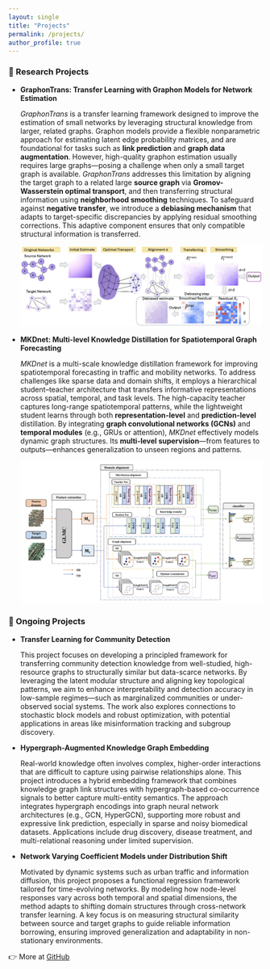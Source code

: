 ```yaml
---
layout: single
title: "Projects"
permalink: /projects/
author_profile: true
---
```




<!-- Custom font styling for homepage -->
<style>
.splash .page__content p,
.page__content p,
.archive__item-excerpt,
.archive__item-body {
  font-family: "Georgia", serif;
  font-size: 18px;
  line-height: 1.7;
  color: #2a2a2a;
  margin-bottom: 1.2em;
}

.page__title {
  font-family: "Georgia", serif;
  font-size: 32px;
  font-weight: 500;
}
</style>




### 🔬 Research Projects

- **GraphonTrans: Transfer Learning with Graphon Models for Network Estimation**

  *GraphonTrans* is a transfer learning framework designed to improve the estimation of small networks by leveraging structural knowledge from larger, related graphs. Graphon models provide a flexible nonparametric approach for estimating latent edge probability matrices, and are foundational for tasks such as **link prediction** and **graph data augmentation**. However, high-quality graphon estimation usually requires large graphs—posing a challenge when only a small target graph is available. *GraphonTrans* addresses this limitation by aligning the target graph to a related large **source graph** via **Gromov-Wasserstein optimal transport**, and then transferring structural information using **neighborhood smoothing** techniques. To safeguard against **negative transfer**, we introduce a **debiasing mechanism** that adapts to target-specific discrepancies by applying residual smoothing corrections. This adaptive component ensures that only compatible structural information is transferred.

  ![GraphonTrans Workflow](/assets/images/graphontrans_workflow.jpg)


- **MKDnet: Multi-level Knowledge Distillation for Spatiotemporal Graph Forecasting**

  *MKDnet* is a multi-scale knowledge distillation framework for improving spatiotemporal forecasting in traffic and mobility networks. To address challenges like sparse data and domain shifts, it employs a hierarchical student–teacher architecture that transfers informative representations across spatial, temporal, and task levels. The high-capacity teacher captures long-range spatiotemporal patterns, while the lightweight student learns through both **representation-level** and **prediction-level** distillation. By integrating **graph convolutional networks (GCNs)** and **temporal modules** (e.g., GRUs or attention), *MKDnet* effectively models dynamic graph structures. Its **multi-level supervision**—from features to outputs—enhances generalization to unseen regions and patterns.
  
  ![MKDnet Workflow](/assets/images/mkdnet_workflow.jpg)



### 🚧 Ongoing Projects

- **Transfer Learning for Community Detection**

  This project focuses on developing a principled framework for transferring community detection knowledge from well-studied, high-resource graphs to structurally similar but data-scarce networks. By leveraging the latent modular structure and aligning key topological patterns, we aim to enhance interpretability and detection accuracy in low-sample regimes—such as marginalized communities or under-observed social systems. The work also explores connections to stochastic block models and robust optimization, with potential applications in areas like misinformation tracking and subgroup discovery.

- **Hypergraph-Augmented Knowledge Graph Embedding**

  Real-world knowledge often involves complex, higher-order interactions that are difficult to capture using pairwise relationships alone. This project introduces a hybrid embedding framework that combines knowledge graph link structures with hypergraph-based co-occurrence signals to better capture multi-entity semantics. The approach integrates hypergraph encodings into graph neural network architectures (e.g., GCN, HyperGCN), supporting more robust and expressive link prediction, especially in sparse and noisy biomedical datasets. Applications include drug discovery, disease treatment, and multi-relational reasoning under limited supervision.

- **Network Varying Coefficient Models under Distribution Shift**
  
  Motivated by dynamic systems such as urban traffic and information diffusion, this project proposes a functional regression framework tailored for time-evolving networks. By modeling how node-level responses vary across both temporal and spatial dimensions, the method adapts to shifting domain structures through cross-network transfer learning. A key focus is on measuring structural similarity between source and target graphs to guide reliable information borrowing, ensuring improved generalization and adaptability in non-stationary environments.


👉 More at [GitHub](https://github.com/olivia3395)
